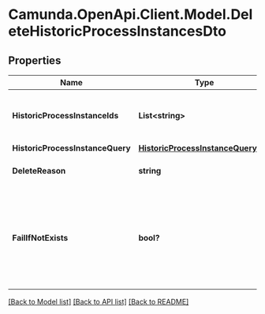 # Camunda.OpenApi.Client.Model.DeleteHistoricProcessInstancesDto
## Properties

Name | Type | Description | Notes
------------ | ------------- | ------------- | -------------
**HistoricProcessInstanceIds** | **List&lt;string&gt;** | A list historic process instance ids to delete. | [optional] 
**HistoricProcessInstanceQuery** | [**HistoricProcessInstanceQueryDto**](HistoricProcessInstanceQueryDto.md) |  | [optional] 
**DeleteReason** | **string** | A string with delete reason. | [optional] 
**FailIfNotExists** | **bool?** | If set to &#x60;false&#x60;, the request will still be successful if one ore more of the process ids are not found. | [optional] 

[[Back to Model list]](../README.md#documentation-for-models) [[Back to API list]](../README.md#documentation-for-api-endpoints) [[Back to README]](../README.md)

